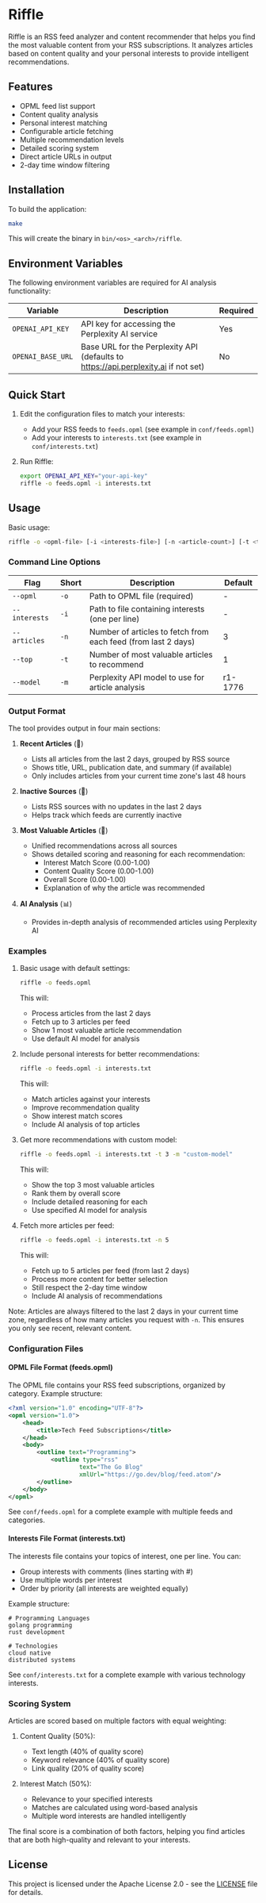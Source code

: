 # Riffle

Riffle is an RSS feed analyzer and content recommender that helps you find the most valuable content from your RSS subscriptions. It analyzes articles based on content quality and your personal interests to provide intelligent recommendations.

## Features

- OPML feed list support
- Content quality analysis
- Personal interest matching
- Configurable article fetching
- Multiple recommendation levels
- Detailed scoring system
- Direct article URLs in output
- 2-day time window filtering

## Installation

To build the application:

```bash
make
```

This will create the binary in `bin/<os>_<arch>/riffle`.

## Environment Variables

The following environment variables are required for AI analysis functionality:

| Variable | Description | Required |
|----------|-------------|----------|
| `OPENAI_API_KEY` | API key for accessing the Perplexity AI service | Yes |
| `OPENAI_BASE_URL` | Base URL for the Perplexity API (defaults to https://api.perplexity.ai if not set) | No |

## Quick Start

1. Edit the configuration files to match your interests:
   - Add your RSS feeds to `feeds.opml` (see example in `conf/feeds.opml`)
   - Add your interests to `interests.txt` (see example in `conf/interests.txt`)

2. Run Riffle:
   ```bash
   export OPENAI_API_KEY="your-api-key"
   riffle -o feeds.opml -i interests.txt
   ```

## Usage

Basic usage:

```bash
riffle -o <opml-file> [-i <interests-file>] [-n <article-count>] [-t <top-count>] [-m <model-name>]
```

### Command Line Options

| Flag | Short | Description | Default |
|------|-------|-------------|---------|
| `--opml` | `-o` | Path to OPML file (required) | - |
| `--interests` | `-i` | Path to file containing interests (one per line) | - |
| `--articles` | `-n` | Number of articles to fetch from each feed (from last 2 days) | 3 |
| `--top` | `-t` | Number of most valuable articles to recommend | 1 |
| `--model` | `-m` | Perplexity API model to use for article analysis | r1-1776 |

### Output Format

The tool provides output in four main sections:

1. **Recent Articles** (📰)
   - Lists all articles from the last 2 days, grouped by RSS source
   - Shows title, URL, publication date, and summary (if available)
   - Only includes articles from your current time zone's last 48 hours

2. **Inactive Sources** (📅)
   - Lists RSS sources with no updates in the last 2 days
   - Helps track which feeds are currently inactive

3. **Most Valuable Articles** (🌟)
   - Unified recommendations across all sources
   - Shows detailed scoring and reasoning for each recommendation:
     * Interest Match Score (0.00-1.00)
     * Content Quality Score (0.00-1.00)
     * Overall Score (0.00-1.00)
     * Explanation of why the article was recommended

4. **AI Analysis** (📊)
   - Provides in-depth analysis of recommended articles using Perplexity AI

### Examples

1. Basic usage with default settings:
   ```bash
   riffle -o feeds.opml
   ```
   This will:
   - Process articles from the last 2 days
   - Fetch up to 3 articles per feed
   - Show 1 most valuable article recommendation
   - Use default AI model for analysis

2. Include personal interests for better recommendations:
   ```bash
   riffle -o feeds.opml -i interests.txt
   ```
   This will:
   - Match articles against your interests
   - Improve recommendation quality
   - Show interest match scores
   - Include AI analysis of top articles

3. Get more recommendations with custom model:
   ```bash
   riffle -o feeds.opml -i interests.txt -t 3 -m "custom-model"
   ```
   This will:
   - Show the top 3 most valuable articles
   - Rank them by overall score
   - Include detailed reasoning for each
   - Use specified AI model for analysis

4. Fetch more articles per feed:
   ```bash
   riffle -o feeds.opml -i interests.txt -n 5
   ```
   This will:
   - Fetch up to 5 articles per feed (from last 2 days)
   - Process more content for better selection
   - Still respect the 2-day time window
   - Include AI analysis of recommendations

Note: Articles are always filtered to the last 2 days in your current time zone, regardless of how many articles you request with `-n`. This ensures you only see recent, relevant content.

### Configuration Files

#### OPML File Format (feeds.opml)
The OPML file contains your RSS feed subscriptions, organized by category. Example structure:
```xml
<?xml version="1.0" encoding="UTF-8"?>
<opml version="1.0">
    <head>
        <title>Tech Feed Subscriptions</title>
    </head>
    <body>
        <outline text="Programming">
            <outline type="rss" 
                    text="The Go Blog" 
                    xmlUrl="https://go.dev/blog/feed.atom"/>
        </outline>
    </body>
</opml>
```

See `conf/feeds.opml` for a complete example with multiple feeds and categories.

#### Interests File Format (interests.txt)
The interests file contains your topics of interest, one per line. You can:
- Group interests with comments (lines starting with #)
- Use multiple words per interest
- Order by priority (all interests are weighted equally)

Example structure:
```
# Programming Languages
golang programming
rust development

# Technologies
cloud native
distributed systems
```

See `conf/interests.txt` for a complete example with various technology interests.

### Scoring System

Articles are scored based on multiple factors with equal weighting:

1. Content Quality (50%):
   - Text length (40% of quality score)
   - Keyword relevance (40% of quality score)
   - Link quality (20% of quality score)

2. Interest Match (50%):
   - Relevance to your specified interests
   - Matches are calculated using word-based analysis
   - Multiple word interests are handled intelligently

The final score is a combination of both factors, helping you find articles that are both high-quality and relevant to your interests.

## License

This project is licensed under the Apache License 2.0 - see the [LICENSE](LICENSE) file for details. 